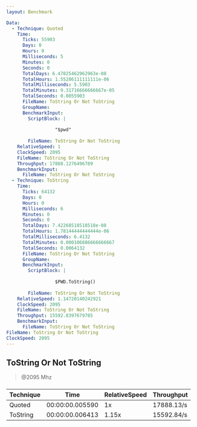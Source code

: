 ```yaml
---
layout: Benchmark

Data: 
  - Technique: Quoted
    Time: 
      Ticks: 55903
      Days: 0
      Hours: 0
      Milliseconds: 5
      Minutes: 0
      Seconds: 0
      TotalDays: 6.47025462962963e-08
      TotalHours: 1.55286111111111e-06
      TotalMilliseconds: 5.5903
      TotalMinutes: 9.31716666666667e-05
      TotalSeconds: 0.0055903
      FileName: ToString Or Not ToString
      GroupName: 
      BenchmarkInput: 
        ScriptBlock: |
          
                  "$pwd"
              
        FileName: ToString Or Not ToString
    RelativeSpeed: 1
    ClockSpeed: 2095
    FileName: ToString Or Not ToString
    Throughput: 17888.1276496789
    BenchmarkInput: 
      FileName: ToString Or Not ToString
  - Technique: ToString
    Time: 
      Ticks: 64132
      Days: 0
      Hours: 0
      Milliseconds: 6
      Minutes: 0
      Seconds: 0
      TotalDays: 7.42268518518518e-08
      TotalHours: 1.78144444444444e-06
      TotalMilliseconds: 6.4132
      TotalMinutes: 0.000106886666666667
      TotalSeconds: 0.0064132
      FileName: ToString Or Not ToString
      GroupName: 
      BenchmarkInput: 
        ScriptBlock: |
          
                  $PWD.ToString()
              
        FileName: ToString Or Not ToString
    RelativeSpeed: 1.14720140242921
    ClockSpeed: 2095
    FileName: ToString Or Not ToString
    Throughput: 15592.8397679785
    BenchmarkInput: 
      FileName: ToString Or Not ToString
FileName: ToString Or Not ToString
ClockSpeed: 2095
---
```

ToString Or Not ToString
------------------------
> @2095 Mhz


### 


|Technique|Time           |RelativeSpeed|Throughput|
|---------|---------------|-------------|----------|
|Quoted   |00:00:00.005590|1x           |17888.13/s|
|ToString |00:00:00.006413|1.15x        |15592.84/s|
